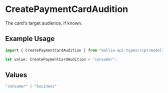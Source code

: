 # CreatePaymentCardAudition

The card's target audience, if known.

## Example Usage

```typescript
import { CreatePaymentCardAudition } from "mollie-api-typescript/models/operations";

let value: CreatePaymentCardAudition = "consumer";
```

## Values

```typescript
"consumer" | "business"
```